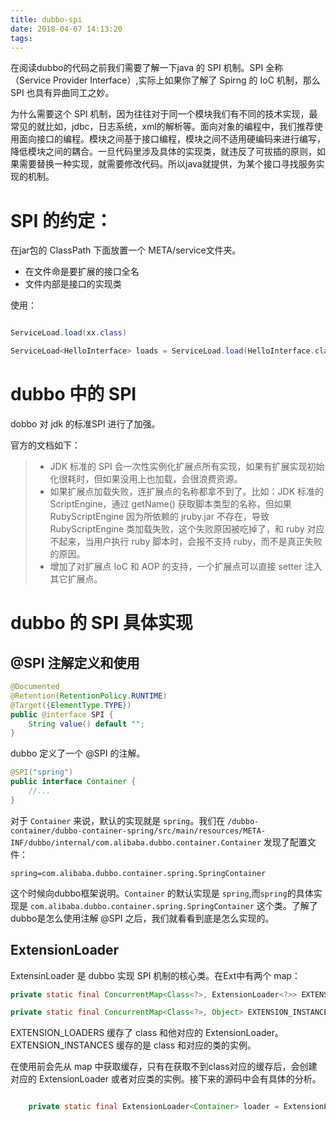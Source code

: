 ```yaml
---
title: dubbo-spi
date: 2018-04-07 14:13:20
tags:
---
```


在阅读dubbo的代码之前我们需要了解一下java 的 SPI 机制。SPI 全称 （Service Provider Interface）,实际上如果你了解了 Spirng 的 IoC 机制，那么 SPI 也具有异曲同工之妙。

为什么需要这个 SPI 机制，因为往往对于同一个模块我们有不同的技术实现，最常见的就比如，jdbc，日志系统，xml的解析等。面向对象的编程中，我们推荐使用面向接口的编程。模块之间基于接口编程，模块之间不适用硬编码来进行编写，降低模块之间的耦合。一旦代码里涉及具体的实现类，就违反了可拔插的原则，如果需要替换一种实现，就需要修改代码。所以java就提供，为某个接口寻找服务实现的机制。

# SPI 的约定：
在jar包的 ClassPath 下面放置一个 META/service文件夹。

* 在文件命是要扩展的接口全名
* 文件内部是接口的实现类

使用：

```java

ServiceLoad.load(xx.class)

ServiceLoad<HelloInterface> loads = ServiceLoad.load(HelloInterface.class)

```

# dubbo 中的 SPI

dobbo 对 jdk 的标准SPI 进行了加强。

官方的文档如下：

>* JDK 标准的 SPI 会一次性实例化扩展点所有实现，如果有扩展实现初始化很耗时，但如果没用上也加载，会很浪费资源。
>* 如果扩展点加载失败，连扩展点的名称都拿不到了。比如：JDK 标准的 ScriptEngine，通过 getName() 获取脚本类型的名称，但如果 RubyScriptEngine 因为所依赖的 jruby.jar 不存在，导致 RubyScriptEngine 类加载失败，这个失败原因被吃掉了，和 ruby 对应不起来，当用户执行 ruby 脚本时，会报不支持 ruby，而不是真正失败的原因。
>* 增加了对扩展点 IoC 和 AOP 的支持，一个扩展点可以直接 setter 注入其它扩展点。

# dubbo 的 SPI 具体实现

## @SPI 注解定义和使用

```java
@Documented
@Retention(RetentionPolicy.RUNTIME)
@Target({ElementType.TYPE})
public @interface SPI {
    String value() default "";
}
```

dubbo 定义了一个 @SPI 的注解。

```java
@SPI("spring")
public interface Container {
    //...
}
```

对于 `Container` 来说，默认的实现就是 `spring`。我们在 `/dubbo-container/dubbo-container-spring/src/main/resources/META-INF/dubbo/internal/com.alibaba.dubbo.container.Container` 发现了配置文件：

```
spring=com.alibaba.dubbo.container.spring.SpringContainer
```

这个时候向dubbo框架说明。`Container` 的默认实现是 `spring`,而`spring`的具体实现是 `com.alibaba.dubbo.container.spring.SpringContainer` 这个类。了解了dubbo是怎么使用注解 @SPI 之后，我们就看看到底是怎么实现的。

## ExtensionLoader

ExtensinLoader 是 dubbo 实现 SPI 机制的核心类。在Ext中有两个 map：

```java
private static final ConcurrentMap<Class<?>, ExtensionLoader<?>> EXTENSION_LOADERS = new ConcurrentHashMap<Class<?>, ExtensionLoader<?>>();

private static final ConcurrentMap<Class<?>, Object> EXTENSION_INSTANCES = new ConcurrentHashMap<Class<?>, Object>();

```  
EXTENSION_LOADERS 缓存了 class 和他对应的 ExtensionLoader。
EXTENSION_INSTANCES 缓存的是 class 和对应的类的实例。

在使用前会先从 map 中获取缓存，只有在获取不到class对应的缓存后，会创建对应的 ExtensionLoader 或者对应类的实例。接下来的源码中会有具体的分析。


```java

    private static final ExtensionLoader<Container> loader = ExtensionLoader.getExtensionLoader(Container.class);

```

